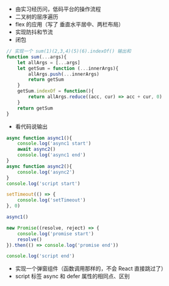 - 由实习经历问，低码平台的操作流程
- 二叉树的层序遍历
- flex 的应用（写了 垂直水平居中、两栏布局）
- 实现防抖和节流
- 闭包

```javascript
// 实现一个 sum(1)(2,3,4)(5)(6).indexOf() 输出和
function sum(...args){
    let allArgs = [...args]
    let getSum = function (...innerArgs){
        allArgs.push(...innerArgs)
        return getSum
    }
    getSum.indexOf = function(){
        return allArgs.reduce((acc, cur) => acc + cur, 0)
    }
    return getSum
}
```

- 看代码说输出

```javascript
async function async1(){
    console.log('async1 start')
    await async2()
    console.log('async1 end')
}
async function async2(){
    console.log('async2')
}
console.log('script start')

setTimeout(() => {
    console.log('setTimeout')
}, 0)

async1()

new Promise((resolve, reject) => {
    console.log('promise start')
    resolve()
}).then(() => console.log('promise end'))

console.log('script end')
```

- 实现一个弹窗组件（函数调用那样的，不会 React 直接跳过了）
- script 标签 async 和 defer 属性的相同点、区别

